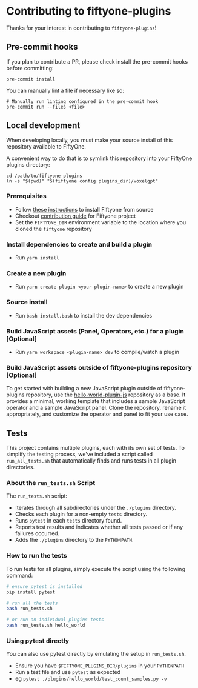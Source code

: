 # Contributing to fiftyone-plugins

Thanks for your interest in contributing to `fiftyone-plugins`!

## Pre-commit hooks

If you plan to contribute a PR, please check install the pre-commit hooks
before committing:

```shell
pre-commit install
```

You can manually lint a file if necessary like so:

```shell
# Manually run linting configured in the pre-commit hook
pre-commit run --files <file>
```

## Local development

When developing locally, you must make your source install of this repository
available to FiftyOne.

A convenient way to do that is to symlink this repository into your FiftyOne
plugins directory:

```shell
cd /path/to/fiftyone-plugins
ln -s "$(pwd)" "$(fiftyone config plugins_dir)/voxelgpt"
```

### Prerequisites

-   Follow
    [these instructions](https://github.com/voxel51/fiftyone/tree/develop?tab=readme-ov-file#installing-from-source)
    to install Fiftyone from source
-   Checkout
    [contribution guide](https://github.com/voxel51/fiftyone/blob/develop/CONTRIBUTING.md)
    for Fiftyone project
-   Set the `FIFTYONE_DIR` environment variable to the location where you
    cloned the `fiftyone` repository

### Install dependencies to create and build a plugin

-   Run `yarn install`

### Create a new plugin

-   Run `yarn create-plugin <your-plugin-name>` to create a new plugin

### Source install

-   Run `bash install.bash` to install the dev dependencies

### Build JavaScript assets (Panel, Operators, etc.) for a plugin [Optional]

-   Run `yarn workspace <plugin-name> dev` to compile/watch a plugin

### Build JavaScript assets outside of fiftyone-plugins repository [Optional]

To get started with building a new JavaScript plugin outside of
fiftyone-plugins repository, use the
[hello-world-plugin-js](https://github.com/voxel51/hello-world-plugin-js)
repository as a base. It provides a minimal, working template that includes a
sample JavaScript operator and a sample JavaScript panel. Clone the repository,
rename it appropriately, and customize the operator and panel to fit your use
case.

## Tests

This project contains multiple plugins, each with its own set of tests. To
simplify the testing process, we've included a script called `run_all_tests.sh`
that automatically finds and runs tests in all plugin directories.

### About the `run_tests.sh` Script

The `run_tests.sh` script:

-   Iterates through all subdirectories under the `./plugins` directory.
-   Checks each plugin for a non-empty `tests` directory.
-   Runs `pytest` in each `tests` directory found.
-   Reports test results and indicates whether all tests passed or if any
    failures occurred.
-   Adds the `./plugins` directory to the `PYTHONPATH`.

### How to run the tests

To run tests for all plugins, simply execute the script using the following
command:

```bash
# ensure pytest is installed
pip install pytest

# run all the tests
bash run_tests.sh

# or run an individual plugins tests
bash run_tests.sh hello_world
```

### Using pytest directly

You can also use pytest directly by emulating the setup in `run_tests.sh`.

-   Ensure you have `$FIFTYONE_PLUGINS_DIR/plugins` in your `PYTHONPATH`
-   Run a test file and use `pytest` as expected
-   eg `pytest ./plugins/hello_world/test_count_samples.py -v`
